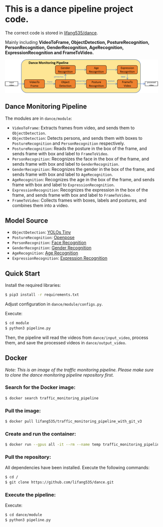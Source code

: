# This is a dance pipeline project code.
The correct code is stored in [lifang535/dance](https://github.com/lifang535/dance/tree/master).
  
Mainly including **VideoToFrame, ObjectDetection, PostureRecognition, PersonRecognition, GenderRecognition, AgeRecognition, ExpressionRecognition and FrameToVideo.**  

<img src="dance_monitoring_pipeline.jpg" alt="Image" width="1000"/>

## Dance Monitoring Pipeline

The modules are in `dance/module`:

- `VideoToFrame`: Extracts frames from video, and sends them to `ObjectDetection`.
- `ObjectDetection`: Detects persons, and sends them with boxes to `PostureRecognition` and `PersonRecognition` respectively.
- `PostureRecognition`: Reads the posture in the box of the frame, and sends frame with box and label to `FrameToVideo`.
- `PersonRecognition`: Recognizes the face in the box of the frame, and sends frame with box and label to `GenderRecognition`.
- `GenderRecognition`: Recognizes the gender in the box of the frame, and sends frame with box and label to `AgeRecognition`.
- `AgeRecognition`: Recognizes the age in the box of the frame, and sends frame with box and label to `ExpressionRecognition`.
- `ExpressionRecognition`: Recognizes the expression in the box of the frame, and sends frame with box and label to `FrameToVideo`.
- `FrameToVideo`: Collects frames with boxes, labels and postures, and combines them into a video.

## Model Source

- `ObjectDetection`: [YOLOs Tiny](https://huggingface.co/hustvl/yolos-tiny)
- `PostureRecognition`: [Openpose](https://github.com/Hzzone/pytorch-openpose)
- `PersonRecognition`: [Face Recognition](https://github.com/ageitgey/face_recognition/tree/master)
- `GenderRecognition`: [Gender Recognition](https://huggingface.co/rizvandwiki/gender-classification-2)
- `AgeRecognition`: [Age Recognition](https://huggingface.co/nateraw/vit-age-classifier)
- `ExpressionRecognition`: [Expression Recognition](https://huggingface.co/trpakov/vit-face-expression)

## Quick Start

Install the required libraries:

``` bash
$ pip3 install -r requirements.txt
```

Adjust configuration in `dance/module/configs.py`.  

Execute:

``` bash
$ cd module
$ python3 pipeline.py
```

Then, the pipeline will read the videos from `dance/input_video`, process them, and save the processed videos in `dance/output_video`.

## Docker

*Note: This is an image of the traffic monitoring pipeline. Please make sure to clone the dance monitoring pipeline repository first.*

### Search for the Docker image:

``` bash
$ docker search traffic_monitoring_pipeline
```

### Pull the image:

``` bash
$ docker pull lifang535/traffic_monitoring_pipeline_with_git_v3
```

### Create and run the container:

``` bash
$ docker run --gpus all -it --rm --name temp traffic_monitoring_pipeline_with_git_v3
```

### Pull the repository:

All dependencies have been installed. Execute the following commands:

``` bash
$ cd /
$ git clone https://github.com/lifang535/dance.git
```

### Execute the pipeline:

Execute:

``` bash
$ cd dance/module
$ python3 pipeline.py
```
